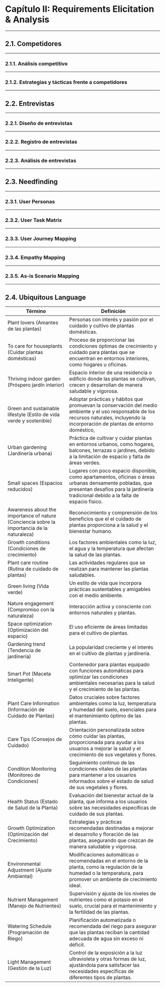 # Capítulo II: Requirements Elicitation & Analysis
---
## 2.1. Competidores
---
### 2.1.1. Análisis competitivo
---
### 2.1.2. Estrategias y tácticas frente a competidores
---
## 2.2. Entrevistas
---
### 2.2.1. Diseño de entrevistas
---
### 2.2.2. Registro de entrevistas
---
### 2.2.3. Análisis de entrevistas
---
## 2.3. Needfinding
---
### 2.3.1. User Personas
---
### 2.3.2. User Task Matrix
---
### 2.3.3. User Journey Mapping
---
### 2.3.4. Empathy Mapping
---
### 2.3.5. As-is Scenario Mapping
---
## 2.4. Ubiquitous Language
|**Término**|**Definición**|
| - | - |
|Plant lovers (Amantes de las plantas)|Personas con interés y pasión por el cuidado y cultivo de plantas domésticas.|
|To care for houseplants (Cuidar plantas domésticas)|Proceso de proporcionar las condiciones óptimas de crecimiento y cuidado para plantas que se encuentran en entornos interiores, como hogares u oficinas.|
|Thriving indoor garden (Próspero jardín interior)|Espacio interior de una residencia o edificio donde las plantas se cultivan, crecen y desarrollan de manera saludable y vigorosa.|
|Green and sustainable lifestyle (Estilo de vida verde y sostenible)|Adoptar prácticas y hábitos que promuevan la conservación del medio ambiente y el uso responsable de los recursos naturales, incluyendo la incorporación de plantas de entorno doméstico,|
|Urban gardening (Jardinería urbana)|Práctica de cultivar y cuidar plantas en entornos urbanos, como hogares, balcones, terrazas o jardines, debido a la limitación de espacio y falta de áreas verdes.|
|Small spaces (Espacios reducidos)|Lugares con poco espacio disponible, como apartamentos, oficinas o áreas urbanas densamente pobladas, que presentan desafíos para la jardinería tradicional debido a la falta de espacio físico.|
|Awareness about the importance of nature (Conciencia sobre la importancia de la naturaleza)|Reconocimiento y comprensión de los beneficios que el el cuidado de plantas proporciona a la salud y el bienestar humano.|
|Growth conditions (Condiciones de crecimiento)|Los factores ambientales como la luz, el agua y la temperatura que afectan la salud de las plantas.|
|Plant care routine (Rutina de cuidado de plantas)|Las actividades regulares que se realizan para mantener las plantas saludables.|.
|Green living (Vida verde)|Un estilo de vida que incorpora prácticas sustentables y amigables con el medio ambiente.|
|Nature engagement (Compromiso con la naturaleza)|Interacción activa y consciente con entornos naturales y plantas.|
|Space optimization (Optimización del espacio)|El uso eficiente de áreas limitadas para el cultivo de plantas.|
|Gardening trend (Tendencia de jardinería)|La popularidad creciente y el interés en el cultivo de plantas y jardinería.|
|Smart Pot (Maceta Inteligente)|Contenedor para plantas equipado con funciones automáticas para optimizar las condiciones ambientales necesarias para la salud y el crecimiento de las plantas.|
|Plant Care Information (Información de Cuidado de Plantas)|Datos cruciales sobre factores ambientales como la luz, temperatura y humedad del suelo, esenciales para el mantenimiento óptimo de las plantas.|
|Care Tips (Consejos de Cuidado)|Orientación personalizada sobre cómo cuidar las plantas, proporcionada para ayudar a los usuarios a mejorar la salud y el crecimiento de sus vegetales y flores.|
|Condition Monitoring (Monitoreo de Condiciones)|Seguimiento continuo de las condiciones vitales de las plantas para mantener a los usuarios informados sobre el estado de salud de sus vegetales y flores.|
|Health Status (Estado de Salud de la Planta)|Evaluación del bienestar actual de la planta, que informa a los usuarios sobre las necesidades específicas de cuidado de sus plantas.|
|Growth Optimization (Optimización del Crecimiento)|Estrategias y prácticas recomendadas destinadas a mejorar el desarrollo y floración de las plantas, asegurando que crezcan de manera saludable y vigorosa.|
|Environmental Adjustment (Ajuste Ambiental)|Modificaciones automáticas o recomendadas en el entorno de la planta, como la regulación de la humedad o la temperatura, para promover un ambiente de crecimiento ideal.|
|Nutrient Management (Manejo de Nutrientes)|Supervisión y ajuste de los niveles de nutrientes como el potasio en el suelo, crucial para el mantenimiento y la fertilidad de las plantas.|
|Watering Schedule (Programación de Riego)|Planificación automatizada o recomendada del riego para asegurar que las plantas reciban la cantidad adecuada de agua sin exceso ni déficit.|
|Light Management (Gestión de la Luz)|Control de la exposición a la luz ultravioleta y otras formas de luz, ajustándola para satisfacer las necesidades específicas de diferentes tipos de plantas.|